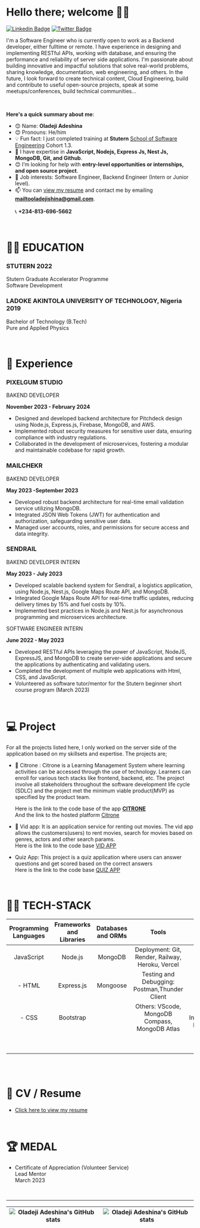 # Hello there; welcome 👋🏾

[![Linkedin Badge](https://img.shields.io/badge/-oladejiadeshina-blue?style=for-the-badge&logo=Linkedin&logoColor=white&link=https://www.linkedin.com/in/adeshina-oladeji-249a14167/)](https://www.linkedin.com/in/adeshina-oladeji-249a14167/) [![Twitter Badge](https://img.shields.io/badge/-oladejiadeshina-1ca0f1?style=for-the-badge&logo=twitter&logoColor=white&link=https://twitter.com/dev_virtuoso)](https://twitter.com/dev_virtuoso)

I'm a Software Engineer who is currently open to work as a Backend developer, either fulltime or remote. I have experience in designing and implementing RESTful APIs, working with database, and ensuring the performance and reliability of server side applications. I'm passionate about building innovative and impactful solutions that solve real-world problems, sharing knowledge, documentation, web engineering, and others. In the future, I look forward to create technical content, Cloud Engineering, build and contribute to useful open-source projects, speak at some meetups/conferences, build technical communities...

<br> 
  
**Here's a quick summary about me**:

- 😊 Name: __Oladeji Adeshina__
- 😊 Pronouns: He/him
- 💡 Fun fact: I just completed training at **Stutern** [School of Software Engineering](https://stutern.com) Cohort 1.3.
- 🌱 I have expertise in __JavaScript, Nodejs, Express Js, Nest Js, MongoDB, Git, and Github__.
- 😊 I’m looking for help with __entry-level opportunities or internships, and open source project__.
- 💼 Job interests: Software Engineer, Backend Engineer (Intern or Junior level).
- 📫 You can [view my resume](https://drive.google.com/file/d/1rJommR4nXgu1APWHxrTvjmQ58ccSDfIu/view?usp=sharing) and contact me by emailing **mailtooladejishina@gmail.com**.  
<br> 📞 **+234-813-696-5662**

<br>     
     
# 👨‍🎓 EDUCATION

### STUTERN 2022
[^1]:
  Stutern Graduate Accelerator Programme  
  Software Development
[^2]:  

### LADOKE AKINTOLA UNIVERSITY OF TECHNOLOGY, Nigeria 2019
[^1]:

  Bachelor of Technology (B.Tech)  
  Pure and Applied Physics

[^1]:
  
<br>
  
# 🌱 Experience

### PIXELGUM STUDIO

BAKEND DEVELOPER

__November 2023 - February 2024__ 

* Designed and developed backend architecture for Pitchdeck design using Node.js, Express.js, Firebase, MongoDB, and AWS.
* Implemented robust security measures for sensitive user data, ensuring compliance with industry regulations.
* Collaborated in the development of microservices, fostering a modular and maintainable codebase for rapid growth.


### MAILCHEKR

BAKEND DEVELOPER

__May 2023 -September 2023__

* Developed robust backend architecture for real-time email validation service utilizing MongoDB.
* Integrated JSON Web Tokens (JWT) for authentication and authorization, safeguarding sensitive user data.
* Managed user accounts, roles, and permissions for secure access and data integrity.


### SENDRAIL

BAKEND DEVELOPER INTERN

__May 2023 - July 2023__ 

* Developed scalable backend system for Sendrail, a logistics application, using Node.js, Nest.js, Google Maps Route API, and MongoDB.
* Integrated Google Maps Route API for real-time traffic updates, reducing delivery times by 15% and fuel costs by 10%.
* Implemented best practices in Node.js and Nest.js for asynchronous programming and microservices architecture.
  

SOFTWARE ENGINEER INTERN  
  
__June 2022 - May 2023__  
  
* Developed RESTful APIs leveraging the power of JavaScript, NodeJS, ExpressJS, and MongoDB to create server-side applications and secure the applications by authenticating and validating users.
* Completed the development of multiple web applications with Html, CSS, and JavaScript.
* Volunteered as software tutor/mentor for the Stutern beginner short course program (March 2023)


<br>  

# :computer: Project
For all the projects listed here, I only worked on the server side of the application based on my skillsets and expertise. The projects are;
- 🏫 Citrone : Citrone is a Learning Management System where learning activities can be accessed through the use of technology. Learners can enroll for various tech stacks like frontend, backend, etc. The project involve all stakeholders throughout the software development life cycle (SDLC) and the project met the minimum viable product(MVP) as specified by the product team.

  Here is the link to the code base of the app **[CITRONE](https://github.com/Adeshina3002/Citrone-Re-design)**  
  And the link to the hosted platform [Citrone](url)

- 🎥 Vid app: It is an application service for renting out movies. The vid app allows the customers(users) to rent movies, search for movies based on genres, actors and other search params.   
Here is the link to the code base [VID APP](https://github.com/Adeshina3002/VID_APP)  

-  Quiz App: This project is a quiz application where users can answer questions and get scored based on the correct answers      
Here is the link to the code base [QUIZ APP](https://github.com/Adeshina3002/Game-API)

<br>
  
# 👩‍💻 TECH-STACK

| Programming Languages |  Frameworks and Libraries | Databases and ORMs | Tools | Methodologies |
| :---:        | :---: | :---: |    :---:      | :---: |
| JavaScript   | Node.js | MongoDB |Deployment: Git, Render, Railway, Heroku, Vercel    | Agile software development    |
| - HTML    |  Express.js | Mongoose | Testing and Debugging: Postman,Thunder Client    | Test-driven development (TDD)      |
| - CSS    | Bootstrap |   | Others:  VScode, MongoDB Compass, MongoDB Atlas    | Continuous Integration/Continuous Deployment (CI/CD)      |
|   | |  |   | RESTful APIs   |
|     | |  |   | Microservices   | 
  
<br>
<br> 

# 📄 CV / Resume 
  - [Click here to view my resume](https://docs.google.com/document/d/1lw_CbdhCZuYoWUhCnp6eU9QkeqAZWEBV_GIazcfeK6g/edit?usp=sharing)
  
<br> 

# :trophy: MEDAL 

* Certificate of Appreciation (Volunteer Service)   
  Lead Mentor   
  March 2023
    
  <br>
    
 --- 
| <img align="center" src="https://github-readme-stats.vercel.app/api?username=adeshina3002&show_icons=true&include_all_commits=true&hide_border=true" alt="Oladeji Adeshina's GitHub stats" /> | <img align="center" src="https://github-readme-stats.vercel.app/api/top-langs/?username=adeshina3002&langs_count=8&layout=compact&hide_border=true" alt="Oladeji Adeshina's GitHub stats" /> |
| ------------- | ------------- |
